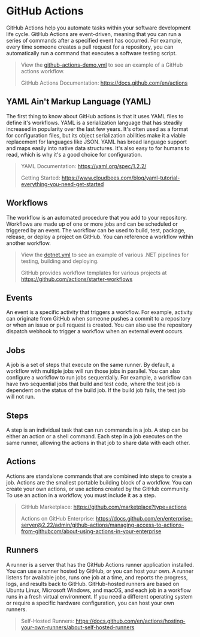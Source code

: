 # GitHub Actions

GitHub Actions help you automate tasks within your software development life cycle. GitHub Actions are event-driven, meaning that you can run a series of commands after a specified event has occurred. For example, every time someone creates a pull request for a repository, you can automatically run a command that executes a software testing script.

> View the [github-actions-demo.yml](.github/workflows/github-actions-demo.yml) to see an example of a GitHub actions workflow.
>
> GitHub Actions Documentation: <https://docs.github.com/en/actions>

## YAML Ain't Markup Language (YAML)

The first thing to know about GitHub actions is that it uses YAML files to define it's workflows. YAML is a serialization language that has steadily increased in popularity over the last few years. It's often used as a format for configuration files, but its object serialization abilities make it a viable replacement for languages like JSON. YAML has broad language support and maps easily into native data structures. It's also easy to for humans to read, which is why it's a good choice for configuration.

> YAML Documentation: <https://yaml.org/spec/1.2.2/>
>
> Getting Started: <https://www.cloudbees.com/blog/yaml-tutorial-everything-you-need-get-started>

## Workflows

The workflow is an automated procedure that you add to your repository. Workflows are made up of one or more jobs and can be scheduled or triggered by an event. The workflow can be used to build, test, package, release, or deploy a project on GitHub. You can reference a workflow within another workflow.

> View the [dotnet.yml](.github/workflows/dotnet.yml) to see an example of various .NET pipelines for testing, building and deploying.
>
> GitHub provides workflow templates for various projects at <https://github.com/actions/starter-workflows>

## Events

An event is a specific activity that triggers a workflow. For example, activity can originate from GitHub when someone pushes a commit to a repository or when an issue or pull request is created. You can also use the repository dispatch webhook to trigger a workflow when an external event occurs.

## Jobs

A job is a set of steps that execute on the same runner. By default, a workflow with multiple jobs will run those jobs in parallel. You can also configure a workflow to run jobs sequentially. For example, a workflow can have two sequential jobs that build and test code, where the test job is dependent on the status of the build job. If the build job fails, the test job will not run.

## Steps

A step is an individual task that can run commands in a job. A step can be either an action or a shell command. Each step in a job executes on the same runner, allowing the actions in that job to share data with each other.

## Actions

Actions are standalone commands that are combined into steps to create a job. Actions are the smallest portable building block of a workflow. You can create your own actions, or use actions created by the GitHub community. To use an action in a workflow, you must include it as a step.

> GitHub Marketplace: <https://github.com/marketplace?type=actions>
>
> Actions on GitHub Enterprise: <https://docs.github.com/en/enterprise-server@2.22/admin/github-actions/managing-access-to-actions-from-githubcom/about-using-actions-in-your-enterprise>

## Runners

A runner is a server that has the GitHub Actions runner application installed. You can use a runner hosted by GitHub, or you can host your own. A runner listens for available jobs, runs one job at a time, and reports the progress, logs, and results back to GitHub. GitHub-hosted runners are based on Ubuntu Linux, Microsoft Windows, and macOS, and each job in a workflow runs in a fresh virtual environment. If you need a different operating system or require a specific hardware configuration, you can host your own runners.

> Self-Hosted Runners: <https://docs.github.com/en/actions/hosting-your-own-runners/about-self-hosted-runners>